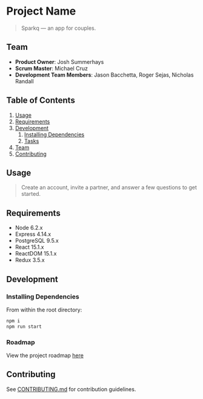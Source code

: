 # Project Name

> Sparkq — an app for couples.

## Team

  - __Product Owner__: Josh Summerhays
  - __Scrum Master__: Michael Cruz
  - __Development Team Members__: Jason Bacchetta, Roger Sejas, Nicholas Randall

## Table of Contents

1. [Usage](#Usage)
1. [Requirements](#requirements)
1. [Development](#development)
    1. [Installing Dependencies](#installing-dependencies)
    1. [Tasks](#tasks)
1. [Team](#team)
1. [Contributing](#contributing)

## Usage

> Create an account, invite a partner, and answer a few questions to get
started.

## Requirements

- Node 6.2.x
- Express 4.14.x
- PostgreSQL 9.5.x
- React 15.1.x
- ReactDOM 15.1.x
- Redux 3.5.x

## Development

### Installing Dependencies

From within the root directory:

```sh
npm i
npm run start
```

### Roadmap

View the project roadmap [here](https://github.com/hrr16-project-crystal/project-crystal/issues)


## Contributing

See [CONTRIBUTING.md](CONTRIBUTING.md) for contribution guidelines.
